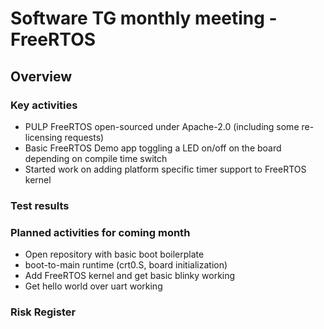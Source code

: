 # Software TG monthly meeting - FreeRTOS

## Overview

### Key activities

* PULP FreeRTOS open-sourced under Apache-2.0 (including some re-licensing requests)
* Basic FreeRTOS Demo app toggling a LED on/off on the board depending on compile time switch
* Started work on adding platform specific timer support to FreeRTOS kernel

### Test results


### Planned activities for coming month

* Open repository with basic boot boilerplate
* boot-to-main runtime (crt0.S, board initialization)
* Add FreeRTOS kernel and get basic blinky working
* Get hello world over uart working

### Risk Register

